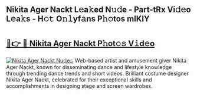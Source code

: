 ## Nikita Ager Nackt L𝚎a𝚔ed N𝚞𝚍e - Part-tRx Vi𝚍𝚎o L𝚎a𝚔s - H𝚘𝚝 O𝚗𝚕yf𝚊ns P𝚑𝚘tos mIKIY

# <h2><a href="http://kf8g07.oniu.top/?m=Nikita+Ager+Nackt">🔗👉 🔴 Nikita Ager Nackt P𝚑ot𝚘𝚜 V𝚒d𝚎o</a></h2>

[![Nikita Ager Nackt Nu𝚍e𝚜](https://i.imgur.com/0qMVB7G.gif)](http://kf8g07.oniu.top/?m=Nikita+Ager+Nackt)
Web-based artist and amusement giver Nikita Ager Nackt, known for disseminating dance and lifestyle knowledge through trending dance trends and short videos. Brilliant costume designer Nikita Ager Nackt, celebrated for their exceptional skills and accomplishments in designing stage and screen wardrobes.  
